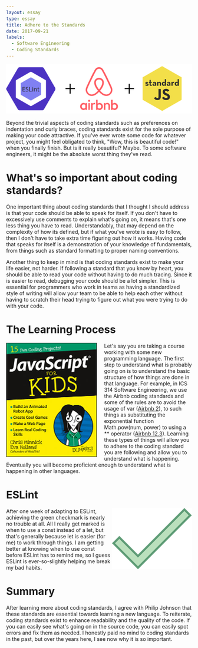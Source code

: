```yaml
---
layout: essay
type: essay
title: Adhere to the Standards
date: 2017-09-21
labels:
  - Software Engineering
  - Coding Standards
---
```

<div style="text-align: center"><img src="/images/titlecard.png"></div>
<p>
Beyond the trivial aspects of coding standards such as preferences on indentation and curly braces, coding standards exist for the sole purpose of making your code attractive. If you've ever wrote some code for whatever project, you might feel obligated to think, "Wow, this is beautiful code!" when you finally finish. But is it really beautiful? Maybe. To some software engineers, it might be the absolute worst thing they've read.
</p>
<h1>What's so important about coding standards?</h1>
<p>
One important thing about coding standards that I thought I should address is that your code should be able to speak for itself. If you don't have to excessively use comments to explain what's going on, it means that's one less thing you have to read. Understandably, that may depend on the complexity of how its defined, but if what you've wrote is easy to follow, then I don't have to take extra time figuring out how it works. Having code that speaks for itself is a demonstration of your knowledge of fundamentals, from things such as standard formatting to proper naming conventions.
</p>
<p>
Another thing to keep in mind is that coding standards exist to make your life easier, not harder. If following a standard that you know by heart, you should be able to read your code without having to do much tracing. Since it is easier to read, debugging your code should be a lot simpler. This is essential for programmers who work in teams as having a standardized style of writing will allow your team to be able to help each other without having to scratch their head trying to figure out what you were trying to do with your code.
</p>
<h1>The Learning Process</h1>
<img src="/images/jsfordummies.png" style="float: left; margin-right: 20px">
<p>
Let's say you are taking a course working with some new programming language. The first step to understand what is probably going on is to understand the basic structure of how things are done in that language. For example, in ICS 314 Software Engineering, we use the Airbnb coding standards and some of the rules are to avoid the usage of var (<a href="https://github.com/airbnb/javascript#references">Airbnb 2</a>), to such things as substituting the exponential function Math.pow(num, power) to using a ** operator (<a href="https://github.com/airbnb/javascript#es2016-properties--exponentiation-operator">Airbnb 12.3</a>). Learning these types of things will allow you to adhere to the coding standard you are following and allow you to understand what is happening. Eventually you will become proficient enough to understand what is happening in other languages.
</p>
<h1>ESLint</h1>
<img src="/images/greencheckmark.png" style="float:right">
<p>
After one week of adapting to ESLint, achieving the green checkmark is nearly no trouble at all. All I really get marked is when to use a const instead of a let, but that's generally because let is easier (for me) to work through things. I am getting better at knowing when to use const before ESLint has to remind me, so I guess ESLint is ever-so-slightly helping me break my bad habits.
</p>
<h1>Summary</h1>
<p>
After learning more about coding standards, I agree with Philip Johnson that these standards are essential towards learning a new language. To reiterate, coding standards exist to enhance readability and the quality of the code. If you can easily see what's going on in the source code, you can easily spot errors and fix them as needed. I honestly paid no mind to coding standards in the past, but over the years here, I see now why it is so important.
</p>
